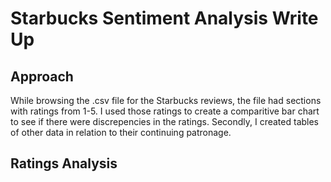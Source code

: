 # Starbucks Sentiment Analysis Write Up
## Approach
While browsing the .csv file for the Starbucks reviews, the file had sections with ratings from 1-5.  I used those ratings to create a comparitive bar chart to see if there were discrepencies in the ratings.  Secondly, I created tables of other data in relation to their continuing patronage. 
## Ratings Analysis
